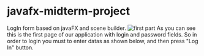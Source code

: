 # javafx-midterm-project
LogIn form based on javaFX and scene builder.
![first part](https://user-images.githubusercontent.com/73636880/111794576-93e94900-88f0-11eb-84f4-b32c3c968ec3.PNG)
As you can see this is the first page of our application with login and password fields.
So in order to login you must to enter datas as shown below, and then press "Log In" button.

